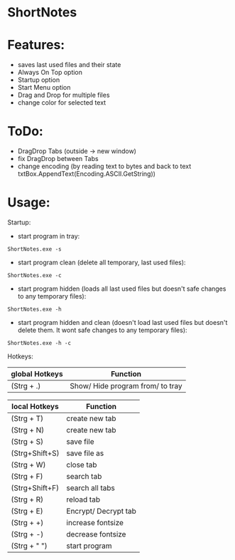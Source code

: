 # ShortNotes


# Features:
- saves last used files and their state
- Always On Top option
- Startup option
- Start Menu option
- Drag and Drop for multiple files
- change color for selected text


# ToDo:

- DragDrop Tabs (outside -> new window)
- fix DragDrop between Tabs
- change encoding (by reading text to bytes and back to text txtBox.AppendText(Encoding.ASCII.GetString))


# Usage:

Startup:
- start program in tray:

`ShortNotes.exe -s`
- start program clean (delete all temporary, last used files):

`ShortNotes.exe -c`
- start program hidden (loads all last used files but doesn't safe changes to any temporary files):

`ShortNotes.exe -h`
- start program hidden and clean (doesn't load last used files but doesn't delete them. It wont safe changes to any temporary files):

`ShortNotes.exe -h -c`


Hotkeys:

global Hotkeys | Function
-------------- | ---------------
(Strg + .)     | Show/ Hide program from/ to tray


local Hotkeys  | Function
-------------- | --------------
(Strg + T)	   | create new tab
(Strg + N)	   | create new tab
(Strg + S)	   | save file
(Strg+Shift+S) | save file as
(Strg + W)	   | close tab
(Strg + F)	   | search tab
(Strg+Shift+F) | search all tabs
(Strg + R)	   | reload tab
(Strg + E)	   | Encrypt/ Decrypt tab
(Strg + +)	   | increase fontsize
(Strg + -)	   | decrease fontsize
(Strg + " ")   | start program


